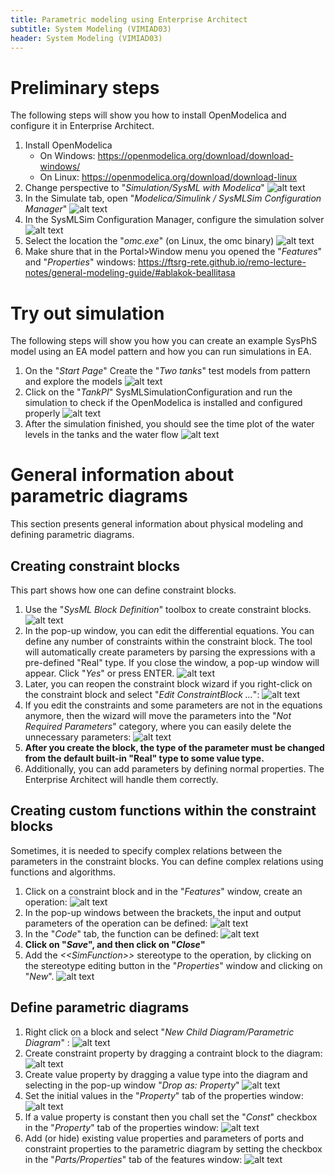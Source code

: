 ```yaml
---
title: Parametric modeling using Enterprise Architect
subtitle: System Modeling (VIMIAD03)
header: System Modeling (VIMIAD03)
---
```



# Preliminary steps
The following steps will show you how to install OpenModelica and configure it in Enterprise Architect.

 1. Install OpenModelica
    * On Windows: https://openmodelica.org/download/download-windows/ 
    * On Linux: https://openmodelica.org/download/download-linux
 2. Change perspective to "*Simulation/SysML with Modelica*"
 ![alt text](figs/ea-simulation/image.png)
 1. In the Simulate tab, open "*Modelica/Simulink / SysMLSim Configuration Manager*"
 ![alt text](figs/ea-simulation/image-2.png) 
 1. In the SysMLSim Configuration Manager, configure the simulation solver
 ![alt text](figs/ea-simulation/image-3.png)
 1. Select the location the "*omc.exe*" (on Linux, the omc binary)
 ![alt text](figs/ea-simulation/image-4.png)
 1. Make shure that in the Portal>Window menu you opened the "*Features*" and "*Properties*" windows: https://ftsrg-rete.github.io/remo-lecture-notes/general-modeling-guide/#ablakok-beallitasa 



 # Try out simulation

The following steps will show you how you can create an example SysPhS model using an EA model pattern and how you can run simulations in EA.

 1. On the "*Start Page*" Create the "*Two tanks*" test models from pattern and explore the models
 ![alt text](figs/ea-simulation/image-1.png)
 1. Click on the "*TankPI*" SysMLSimulationConfiguration and run the simulation to check if the OpenModelica is installed and configured properly
 ![alt text](figs/ea-simulation/image-5.png)
 1. After the simulation finished, you should see the time plot of the water levels in the tanks and the water flow
 ![alt text](figs/ea-simulation/image-6.png)  

 
# General information about parametric diagrams

This section presents general information about physical modeling and defining parametric diagrams.

## Creating constraint blocks

This part shows how one can define constraint blocks.
 1. Use the "*SysML Block Definition*" toolbox to create constraint blocks. 
 ![alt text](figs/ea-simulation/image-13.png)
 1. In the pop-up window, you can edit the differential equations. You can define any number of constraints within the constraint block. The tool will automatically create parameters by parsing the expressions with a pre-defined "Real" type. If you close the window, a pop-up window will appear. Click "*Yes*" or press ENTER.
 ![alt text](figs/ea-simulation/image-14.png)
 1. Later, you can reopen the constraint block wizard if you right-click on the constraint block and select "*Edit ConstraintBlock ...*":
 ![alt text](figs/ea-simulation/image-15.png)
 1. If you edit the constraints and some parameters are not in the equations anymore, then the wizard will move the parameters into the "*Not Required Parameters*" category, where you can easily delete the unnecessary parameters:
 ![alt text](figs/ea-simulation/image-16.png)
 1. **After you create the block, the type of the parameter must be changed from the default built-in "Real" type to some value type.**
 2. Additionally, you can add parameters by defining normal properties. The Enterprise Architect will handle them correctly.

## Creating custom functions within the constraint blocks

Sometimes, it is needed to specify complex relations between the parameters in the constraint blocks. You can define complex relations using functions and algorithms.
  1. Click on a constraint block and in the "*Features*" window, create an operation:
  ![alt text](figs/ea-simulation/image-17.png)
  1. In the pop-up windows between the brackets, the input and output parameters of the operation can be defined:
  ![alt text](figs/ea-simulation/image-18.png)
  1. In the "*Code*" tab, the function can be defined:
  ![alt text](figs/ea-simulation/image-19.png)
  1. **Click on "*Save*", and then click on "*Close*"**
  2. Add the *\<\<SimFunction\>\>* stereotype to the operation, by clicking on the stereotype editing button in the "*Properties*" window and clicking on "*New*".
  ![alt text](figs/ea-simulation/image-20.png)


## Define parametric diagrams

  1. Right click on a block and select "*New Child Diagram/Parametric Diagram*" :
  ![alt text](figs/ea-simulation/image-112.png)
  1. Create constraint property by dragging a contraint block to the diagram:
  ![alt text](figs/ea-simulation/image-115.png)
  1. Create value property by dragging a value type into the diagram and selecting in the pop-up window "*Drop as: Property*"
  ![alt text](figs/ea-simulation/image-113.png)
  1. Set the initial values in the "*Property*" tab of the properties window:
  ![alt text](figs/ea-simulation/image-114.png)
  1. If a value property is constant then you chall set the "*Const*" checkbox in the "*Property*" tab of the properties window:
  ![alt text](figs/ea-simulation/image-118.png)
  1. Add (or hide) existing value properties and parameters of ports and constraint properties to the parametric diagram by setting the checkbox in the "*Parts/Properties*" tab of the features window:
  ![alt text](figs/ea-simulation/image-116.png)
